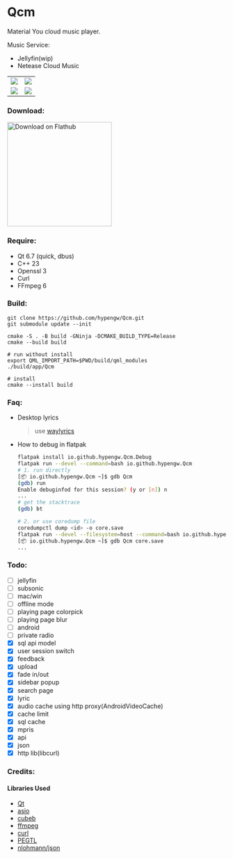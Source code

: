 # Qcm
Material You cloud music player.  

Music Service:  
- Jellyfin(wip)
- Netease Cloud Music


<table>
  <tr>
  <td><img src="https://github.com/hypengw/Qcm/blob/master/app/assets/screenshots/main.png?raw=true"></td>
  <td><img src="https://github.com/hypengw/Qcm/blob/master/app/assets/screenshots/main_compact.png?raw=true"></td>
  </tr>
  <tr>
  <td><img src="https://github.com/hypengw/Qcm/blob/master/app/assets/screenshots/main_dark.png?raw=true"></td>
  <td><img src="https://github.com/hypengw/Qcm/blob/master/app/assets/screenshots/main_compact_dark.png?raw=true"></td>
  </tr>
</table>

### Download:  
<a href='https://flathub.org/apps/details/io.github.hypengw.Qcm'><img width='240' alt='Download on Flathub' src='https://dl.flathub.org/assets/badges/flathub-badge-en.png'/></a>

### Require:  
- Qt 6.7 (quick, dbus)
- C++ 23
- Openssl 3
- Curl
- FFmpeg 6

### Build:  
```
git clone https://github.com/hypengw/Qcm.git  
git submodule update --init

cmake -S . -B build -GNinja -DCMAKE_BUILD_TYPE=Release  
cmake --build build

# run without install
export QML_IMPORT_PATH=$PWD/build/qml_modules
./build/app/Qcm

# install
cmake --install build
```

### Faq:
- Desktop lyrics
  > use [waylyrics](https://github.com/waylyrics/waylyrics)

- How to debug in flatpak
  ```bash
  flatpak install io.github.hypengw.Qcm.Debug
  flatpak run --devel --command=bash io.github.hypengw.Qcm
  # 1. run directly
  [📦 io.github.hypengw.Qcm ~]$ gdb Qcm
  (gdb) run
  Enable debuginfod for this session? (y or [n]) n
  ...
  # get the stacktrace
  (gdb) bt

  # 2. or use coredump file
  coredumpctl dump <id> -o core.save
  flatpak run --devel --filesystem=host --command=bash io.github.hypengw.Qcm
  [📦 io.github.hypengw.Qcm ~]$ gdb Qcm core.save
  ...
  ```
  

### Todo:
- [ ] jellyfin
- [ ] subsonic
- [ ] mac/win
- [ ] offline mode
- [ ] playing page colorpick
- [ ] playing page blur
- [ ] android
- [ ] private radio
- [x] sql api model
- [x] user session switch
- [x] feedback
- [x] upload
- [x] fade in/out
- [x] sidebar popup
- [x] search page
- [x] lyric
- [x] audio cache using http proxy(AndroidVideoCache)
- [x] cache limit
- [x] sql cache
- [x] mpris
- [x] api
- [x] json
- [x] http lib(libcurl)

### Credits:
#### Libraries Used
- [Qt](https://www.qt.io/)
- [asio](https://github.com/chriskohlhoff/asio)
- [cubeb](https://github.com/mozilla/cubeb)
- [ffmpeg](https://www.ffmpeg.org/)
- [curl](https://curl.se/)
- [PEGTL](https://github.com/taocpp/PEGTL)
- [nlohmann/json](https://github.com/nlohmann/json)
